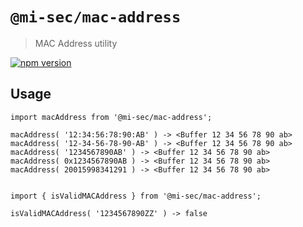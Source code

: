 # `@mi-sec/mac-address`

> MAC Address utility

[![npm version](https://img.shields.io/npm/v/@mi-sec/mac-address.svg)](https://www.npmjs.com/package/@mi-sec/mac-address)

## Usage

```
import macAddress from '@mi-sec/mac-address';

macAddress( '12:34:56:78:90:AB' ) -> <Buffer 12 34 56 78 90 ab>
macAddress( '12-34-56-78-90-AB' ) -> <Buffer 12 34 56 78 90 ab>
macAddress( '1234567890AB' ) -> <Buffer 12 34 56 78 90 ab>
macAddress( 0x1234567890AB ) -> <Buffer 12 34 56 78 90 ab>
macAddress( 20015998341291 ) -> <Buffer 12 34 56 78 90 ab>


import { isValidMACAddress } from '@mi-sec/mac-address';

isValidMACAddress( '1234567890ZZ' ) -> false
```
